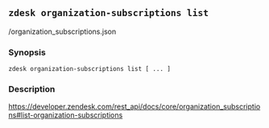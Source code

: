 ## `zdesk organization-subscriptions list`

/organization_subscriptions.json

### Synopsis

    zdesk organization-subscriptions list [ ... ]

### Description

https://developer.zendesk.com/rest_api/docs/core/organization_subscriptions#list-organization-subscriptions

